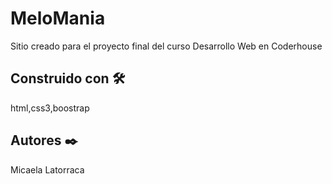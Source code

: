 <h1>MeloMania</h1>


<p>Sitio creado para el proyecto final del curso Desarrollo Web en Coderhouse<p>


 ## Construido con 🛠️
 html,css3,boostrap

 ## Autores ✒️
Micaela Latorraca
